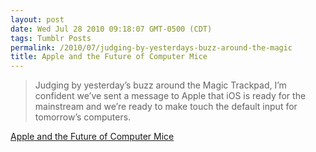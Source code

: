 ```yaml
---
layout: post
date: Wed Jul 28 2010 09:18:07 GMT-0500 (CDT)
tags: Tumblr Posts
permalink: /2010/07/judging-by-yesterdays-buzz-around-the-magic
title: Apple and the Future of Computer Mice
---
```


> Judging by yesterday’s buzz around the Magic Trackpad, I’m confident we’ve sent a message to Apple that iOS is ready for the mainstream and we’re ready to make touch the default input for tomorrow’s computers.

[Apple and the Future of Computer Mice](http://theappleblog.com/2010/07/28/apple-future-computer-mice/)
